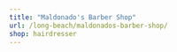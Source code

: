 ```yaml
---
title: "Maldonado's Barber Shop"
url: /long-beach/maldonados-barber-shop/
shop: hairdresser
---
```

